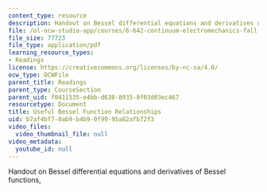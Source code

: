 ```yaml
---
content_type: resource
description: Handout on Bessel differential equations and derivatives of Bessel functions,
file: /ol-ocw-studio-app/courses/6-642-continuum-electromechanics-fall-2008/b7af4bf70ab9b4b90f9995a82afb72f3_bessel.pdf
file_size: 77723
file_type: application/pdf
learning_resource_types:
- Readings
license: https://creativecommons.org/licenses/by-nc-sa/4.0/
ocw_type: OCWFile
parent_title: Readings
parent_type: CourseSection
parent_uid: f0411535-e4bb-d638-8935-8f03d03ec467
resourcetype: Document
title: Useful Bessel Function Relationships
uid: b7af4bf7-0ab9-b4b9-0f99-95a82afb72f3
video_files:
  video_thumbnail_file: null
video_metadata:
  youtube_id: null
---
```

Handout on Bessel differential equations and derivatives of Bessel functions,